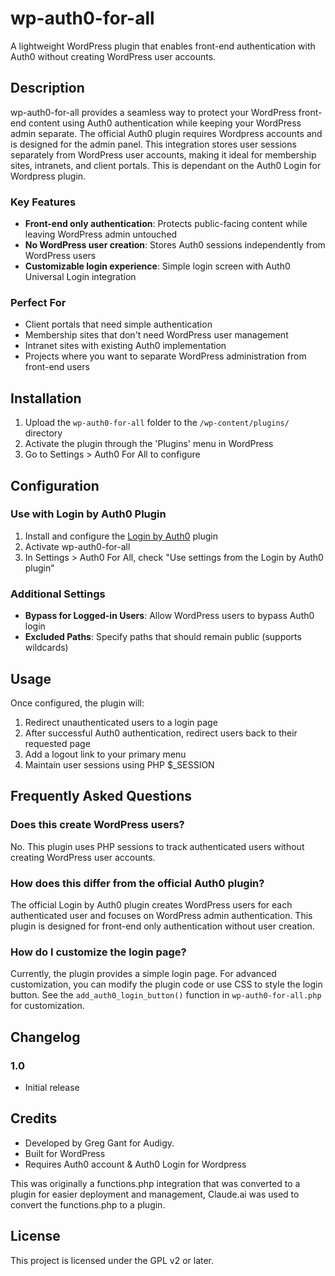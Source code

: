 # wp-auth0-for-all

A lightweight WordPress plugin that enables front-end authentication with Auth0 without creating WordPress user accounts.


## Description

wp-auth0-for-all provides a seamless way to protect your WordPress front-end content using Auth0 authentication while keeping your WordPress admin separate.  The official Auth0 plugin requires Wordpress accounts and is designed for the admin panel. This integration stores user sessions separately from WordPress user accounts, making it ideal for membership sites, intranets, and client portals. This is dependant on the Auth0 Login for Wordpress plugin.

### Key Features

- **Front-end only authentication**: Protects public-facing content while leaving WordPress admin untouched
- **No WordPress user creation**: Stores Auth0 sessions independently from WordPress users
- **Customizable login experience**: Simple login screen with Auth0 Universal Login integration

### Perfect For

- Client portals that need simple authentication
- Membership sites that don't need WordPress user management
- Intranet sites with existing Auth0 implementation
- Projects where you want to separate WordPress administration from front-end users

## Installation

1. Upload the `wp-auth0-for-all` folder to the `/wp-content/plugins/` directory
2. Activate the plugin through the 'Plugins' menu in WordPress
3. Go to Settings > Auth0 For All to configure

## Configuration

###  Use with Login by Auth0 Plugin

1. Install and configure the [Login by Auth0](https://wordpress.org/plugins/auth0/) plugin
2. Activate wp-auth0-for-all
3. In Settings > Auth0 For All, check "Use settings from the Login by Auth0 plugin"

### Additional Settings

- **Bypass for Logged-in Users**: Allow WordPress users to bypass Auth0 login
- **Excluded Paths**: Specify paths that should remain public (supports wildcards)

## Usage

Once configured, the plugin will:

1. Redirect unauthenticated users to a login page
2. After successful Auth0 authentication, redirect users back to their requested page
3. Add a logout link to your primary menu
4. Maintain user sessions using PHP $_SESSION


## Frequently Asked Questions

### Does this create WordPress users?

No. This plugin uses PHP sessions to track authenticated users without creating WordPress user accounts.

### How does this differ from the official Auth0 plugin?

The official Login by Auth0 plugin creates WordPress users for each authenticated user and focuses on WordPress admin authentication. This plugin is designed for front-end only authentication without user creation.


### How do I customize the login page?

Currently, the plugin provides a simple login page. For advanced customization, you can modify the plugin code or use CSS to style the login button. See the `add_auth0_login_button()` function in `wp-auth0-for-all.php` for customization.

## Changelog

### 1.0
- Initial release

## Credits

- Developed by Greg Gant for Audigy.
- Built for WordPress
- Requires Auth0 account & Auth0 Login for Wordpress

This was originally a functions.php integration that was converted to a plugin for easier deployment and management, Claude.ai was used to convert the functions.php to a plugin.

## License

This project is licensed under the GPL v2 or later. 